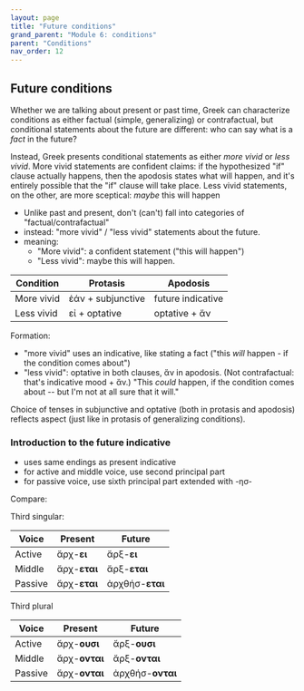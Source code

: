 ```yaml
---
layout: page
title: "Future conditions"
grand_parent: "Module 6: conditions"
parent: "Conditions"
nav_order: 12
---
```



## Future conditions 

Whether we are talking about present or past time, Greek can characterize conditions as either factual (simple, generalizing) or contrafactual, but conditional statements about the future are different: who can say what is a *fact* in the future?

Instead, Greek presents conditional statements as either *more vivid* or *less vivid*. More vivid statements are confident claims: if the hypothesized "if" clause actually happens, then the apodosis states what will happen, and it's entirely possible that the "if" clause will take place. Less vivid statements, on the other, are more sceptical: *maybe* this will happen

- Unlike past and present, don't (can't) fall into categories of "factual/contrafactual"
- instead: "more vivid" / "less vivid" statements about the future.
- meaning:
    - "More vivid": a confident statement ("this will happen")
    - "Less vivid": maybe this will happen.



| Condition | Protasis | Apodosis |
| --- | --- | --- |
| More vivid | ἐάν + subjunctive | future indicative|
| Less vivid | εἰ + optative | optative  + ἄν  |

Formation:

- "more vivid" uses an indicative, like stating a fact ("this *will* happen - if the condition comes about")
- "less vivid":  optative in both clauses, ἄν in apodosis.  (Not contrafactual: that's indicative mood + ἄν.) "This *could* happen, if the condition comes about -- but I'm not at all sure that it will."


Choice of tenses in subjunctive and optative (both in protasis and apodosis) reflects aspect (just like in protasis of generalizing conditions).





### Introduction to the future indicative

- uses same endings as present indicative
- for active and middle voice, use second principal part
- for passive voice, use sixth principal part extended with -ησ- 

Compare:

Third singular:

| Voice | Present | Future |
| --- | ---  | --- | 
| Active | ἄρχ-**ει**  | ἄρξ-**ει** |
| Middle | ἄρχ-**εται** | ἄρξ-**εται** |
| Passive | ἄρχ-**εται** | ἀρχθήσ-**εται** | 


Third plural 

| Voice | Present | Future |
| --- | ---  | --- | 
| Active | ἄρχ-**ουσι**   | ἄρξ-**ουσι** |
| Middle | ἄρχ-**ονται** | ἄρξ-**ονται** |
| Passive | ἄρχ-**ονται** | ἀρχθήσ-**ονται** | 

